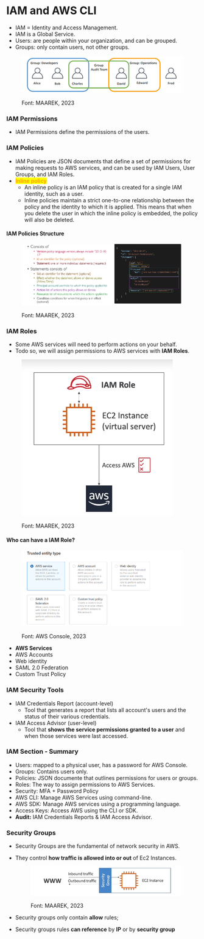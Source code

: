 # IAM and AWS CLI

* IAM = Identity and Access Management.
* IAM is a Global Service.
* Users: are people within your organization, and can be grouped.
* Groups: only contain users, not other groups.

<figure><img src="../../.gitbook/assets/image (9) (1) (1).png" alt=""><figcaption><p>Font: MAAREK, 2023</p></figcaption></figure>

### IAM Permissions

* IAM Permissions define the permissions of the users.

### IAM Policies

* IAM Policies are JSON documents that define a set of permissions for making requests to AWS services, and can be used by IAM Users, User Groups, and IAM Roles.
* <mark style="color:orange;">**Inline policy**</mark>
  * An inline policy is an IAM policy that is created for a single IAM identity, such as a user.&#x20;
  * Inline policies maintain a strict one-to-one relationship between the policy and the identity to which it is applied. This means that when you delete the user in which the inline policy is embedded, the policy will also be deleted.

#### IAM Policies Structure

<figure><img src="../../.gitbook/assets/image (1) (1) (1) (1).png" alt=""><figcaption><p>Font: MAAREK, 2023</p></figcaption></figure>

### IAM Roles

* Some AWS services will need to perform actions on your behalf.
* Todo so, we will assign permissions to AWS services with **IAM Roles**.&#x20;

<figure><img src="../../.gitbook/assets/image (2) (1) (1) (1).png" alt=""><figcaption><p>Font: MAAREK, 2023</p></figcaption></figure>

#### Who can have a IAM Role?

<figure><img src="../../.gitbook/assets/image (3) (1) (1) (1).png" alt=""><figcaption><p>Font: AWS Console, 2023</p></figcaption></figure>

* **AWS Services**
* AWS Accounts
* Web identity
* SAML 2.0 Federation
* Custom Trust Policy

### IAM Security Tools

* IAM Credentials Report (account-level)
  * Tool that generates a report that lists all account's users and the status of their various credentials.
* IAM Access Advisor (user-level)
  * Tool that **shows the service permissions granted to a user** and when those services were last accessed.



### IAM Section - Summary

* Users: mapped to a physical user, has a password for AWS Console.
* Groups: Contains users only.
* Policies: JSON documente that outlines permissions for users or groups.
* Roles: The way to assign permissions to AWS Services.
* Security: MFA + Password Policy
* AWS CLI: Manage AWS Services using command-line.
* AWS SDK: Manage AWS services using a programming language.
* Access Keys: Access AWS using the CLI or SDK.
* **Audit:** IAM Credentials Reports & IAM Access Advisor.



### Security Groups

* Security Groups are the fundamental of network security in AWS.
*   They control **how traffic is allowed into or out** of Ec2 Instances.





    <figure><img src="../../.gitbook/assets/image (5) (1) (1) (1).png" alt=""><figcaption><p>Font: MAAREK, 2023</p></figcaption></figure>
* Security groups only contain **allow** rules;
* Security groups rules **can reference** by **IP** or by **security group**

